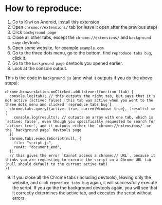 # How to reproduce:

1. Go to Kiwi on Android, install this extension
2. Open `chrome://extensions/` tab (or leave it open after the previous step)
3. Click `background page` 
4. Close all other tabs, except the `chrome://extensions/` and `background page` devtools
5. Open some website, for example `example.com`
6. Go to the three dots menu, go to the bottom, find `reproduce tabs bug`, click it.
7. Go to the `background page` devtools you opened earlier. 
8. Look at the console output. 

This is the code in `background.js` (and what it outputs if you do the above steps):
```
chrome.browserAction.onClicked.addListener(function (tab) {
  console.log(tab); // this outputs the right tab, but says that it's not active (active: false) [this tab was active when you went to the three dots menu and clicked `reproduce tabs bug`]
  chrome.tabs.query({active: true, currentWindow: true}, (results) => {
    console.log(results); // outputs an array with one tab, which is `active: false`, even though you specifically requested to search for `active: true`, and it outputs either the `chrome://extensions/` or the `background page` devtools page
  })
  chrome.tabs.executeScript(null, {
    file: "script.js",
    runAt: "document_end",
  })
  // this gives the error `Cannot access a chrome:// URL`, because it thinks you are requesting to execute the script on a Chrome URL tab (null should default to the current active tab)
})
```

9. If you close all the Chrome tabs (including devtools), leaving only the website, and click `reproduce tabs bug` again, it will successfully execute the script. If you go the the background devtools again, you will see that it correctly determines the active tab, and executes the script without errors.
